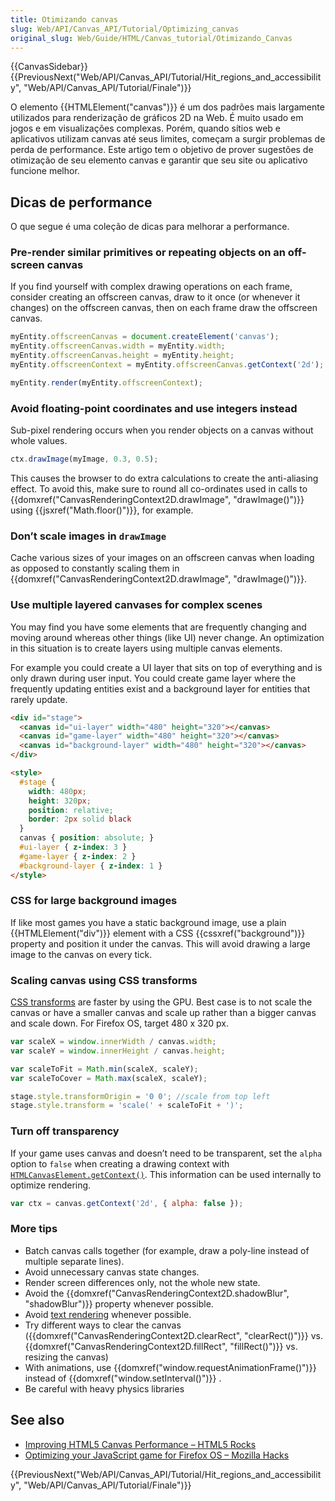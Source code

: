 ```yaml
---
title: Otimizando canvas
slug: Web/API/Canvas_API/Tutorial/Optimizing_canvas
original_slug: Web/Guide/HTML/Canvas_tutorial/Otimizando_Canvas
---
```

{{CanvasSidebar}} {{PreviousNext("Web/API/Canvas_API/Tutorial/Hit_regions_and_accessibility", "Web/API/Canvas_API/Tutorial/Finale")}}

O elemento {{HTMLElement("canvas")}} é um dos padrões mais largamente utilizados para renderização de gráficos 2D na Web. É muito usado em jogos e em visualizações complexas. Porém, quando sítios web e aplicativos utilizam canvas até seus limites, começam a surgir problemas de perda de performance. Este artigo tem o objetivo de prover sugestões de otimização de seu elemento canvas e garantir que seu site ou aplicativo funcione melhor.

## Dicas de performance

O que segue é uma coleção de dicas para melhorar a performance.

### Pre-render similar primitives or repeating objects on an off-screen canvas

If you find yourself with complex drawing operations on each frame, consider creating an offscreen canvas, draw to it once (or whenever it changes) on the offscreen canvas, then on each frame draw the offscreen canvas.

```js
myEntity.offscreenCanvas = document.createElement('canvas');
myEntity.offscreenCanvas.width = myEntity.width;
myEntity.offscreenCanvas.height = myEntity.height;
myEntity.offscreenContext = myEntity.offscreenCanvas.getContext('2d');

myEntity.render(myEntity.offscreenContext);
```

### Avoid floating-point coordinates and use integers instead

Sub-pixel rendering occurs when you render objects on a canvas without whole values.

```js
ctx.drawImage(myImage, 0.3, 0.5);
```

This causes the browser to do extra calculations to create the anti-aliasing effect. To avoid this, make sure to round all co-ordinates used in calls to {{domxref("CanvasRenderingContext2D.drawImage", "drawImage()")}} using {{jsxref("Math.floor()")}}, for example.

### Don’t scale images in `drawImage`

Cache various sizes of your images on an offscreen canvas when loading as opposed to constantly scaling them in {{domxref("CanvasRenderingContext2D.drawImage", "drawImage()")}}.

### Use multiple layered canvases for complex scenes

You may find you have some elements that are frequently changing and moving around whereas other things (like UI) never change. An optimization in this situation is to create layers using multiple canvas elements.

For example you could create a UI layer that sits on top of everything and is only drawn during user input. You could create game layer where the frequently updating entities exist and a background layer for entities that rarely update.

```html
<div id="stage">
  <canvas id="ui-layer" width="480" height="320"></canvas>
  <canvas id="game-layer" width="480" height="320"></canvas>
  <canvas id="background-layer" width="480" height="320"></canvas>
</div>

<style>
  #stage {
    width: 480px;
    height: 320px;
    position: relative;
    border: 2px solid black
  }
  canvas { position: absolute; }
  #ui-layer { z-index: 3 }
  #game-layer { z-index: 2 }
  #background-layer { z-index: 1 }
</style>
```

### CSS for large background images

If like most games you have a static background image, use a plain {{HTMLElement("div")}} element with a CSS {{cssxref("background")}} property and position it under the canvas. This will avoid drawing a large image to the canvas on every tick.

### Scaling canvas using CSS transforms

[CSS transforms](/pt-BR/docs/Web/Guide/CSS/Using_CSS_transforms) are faster by using the GPU. Best case is to not scale the canvas or have a smaller canvas and scale up rather than a bigger canvas and scale down. For Firefox OS, target 480 x 320 px.

```js
var scaleX = window.innerWidth / canvas.width;
var scaleY = window.innerHeight / canvas.height;

var scaleToFit = Math.min(scaleX, scaleY);
var scaleToCover = Math.max(scaleX, scaleY);

stage.style.transformOrigin = '0 0'; //scale from top left
stage.style.transform = 'scale(' + scaleToFit + ')';
```

### Turn off transparency

If your game uses canvas and doesn’t need to be transparent, set the `alpha` option to `false` when creating a drawing context with [`HTMLCanvasElement.getContext()`](/pt-BR/docs/Web/API/HTMLCanvasElement/getContext). This information can be used internally to optimize rendering.

```js
var ctx = canvas.getContext('2d', { alpha: false });
```

### More tips

- Batch canvas calls together (for example, draw a poly-line instead of multiple separate lines).
- Avoid unnecessary canvas state changes.
- Render screen differences only, not the whole new state.
- Avoid the {{domxref("CanvasRenderingContext2D.shadowBlur", "shadowBlur")}} property whenever possible.
- Avoid [text rendering](/pt-BR/docs/Web/API/Canvas_API/Tutorial/Drawing_text) whenever possible.
- Try different ways to clear the canvas ({{domxref("CanvasRenderingContext2D.clearRect", "clearRect()")}} vs. {{domxref("CanvasRenderingContext2D.fillRect", "fillRect()")}} vs. resizing the canvas)
- With animations, use {{domxref("window.requestAnimationFrame()")}} instead of {{domxref("window.setInterval()")}} .
- Be careful with heavy physics libraries

## See also

- [Improving HTML5 Canvas Performance – HTML5 Rocks](http://www.html5rocks.com/en/tutorials/canvas/performance/#toc-ref)
- [Optimizing your JavaScript game for Firefox OS – Mozilla Hacks](https://hacks.mozilla.org/2013/05/optimizing-your-javascript-game-for-firefox-os/)

{{PreviousNext("Web/API/Canvas_API/Tutorial/Hit_regions_and_accessibility", "Web/API/Canvas_API/Tutorial/Finale")}}
